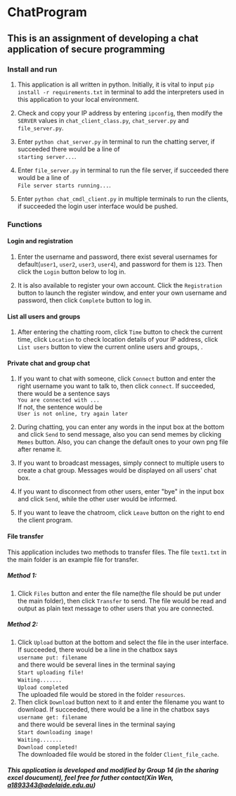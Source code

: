 # ChatProgram

## This is an assignment of developing a chat application of secure programming

### Install and run

1. This application is all written in python. Initially, it is vital to input `pip install -r requirements.txt`  in terminal to add the  interpreters used in this application to your local environment.

2. Check and copy your IP address by entering `ipconfig`, then modify the `SERVER` values in `chat_client_class.py`, `chat_server.py` and `file_server.py`.

3. Enter `python chat_server.py` in terminal to run the chatting server, if succeeded there would be a line of   
`starting server...`.

4. Enter `file_server.py` in terminal to run the file server, if succeeded there would be a line of   
`File server starts running...`.  

5. Enter `python chat_cmdl_client.py` in multiple terminals to run the clients, if succeeded the login user interface would be pushed.

### Functions

#### Login and registration

1. Enter the username and password, there exist several usernames for default(`user1`, `user2`, `user3`, `user4`), and password for them is `123`. Then click the `Login` button below to log in.

2. It is also available to register your own account. Click the `Registration` button to launch the register window, and enter your own username and password, then click `Complete` button to log in.

#### List all users and groups

1. After entering the chatting room, click `Time` button to check the current time, click `Location` to check location details of your IP address, click `List users` button to view the current online users and groups, .

#### Private chat and group chat

1. If you want to chat with someone, click `Connect` button and enter the right username you want to talk to, then click `connect`. If succeeded, there would be a sentence says  
`You are connected with ...`  
If not, the sentence would be  
`User is not online, try again later`

2. During chatting, you can enter any words in the input box at the bottom and click `Send` to send message, also you can send memes by clicking `Memes` button. Also, you can change the default ones to your own png file after rename it.

3. If you want to broadcast messages, simply connect to multiple users to create a chat group. Messages would be displayed on all users' chat box.

7. If you want to disconnect from other users, enter "bye" in the input box and click `Send`, while the other user would be informed.

8. If you want to leave the chatroom, click `Leave` button on the right to end the client program.

#### File transfer

This application includes two methods to transfer files. The file `text1.txt` in the main folder is an example file for transfer.  
##### Method 1:  
1. Click `Files` button and enter the file name(the file should be put under the main folder), then click `Transfer` to send. The file would be read and output as plain text message to other users that you are connected.  
##### Method 2:    
1. Click `Upload` button at the bottom and select the file in the user interface. If succeeded, there would be a line in the chatbox says  
`username put: filename`  
and there would be several lines in the terminal saying  
`Start uploading file!`  
`Waiting.......`  
`Upload completed`  
The uploaded file would be stored in the folder `resources`.  
2. Then click `Download` button next to it and enter the filename you want to download. If succeeded, there would be a line in the chatbox says  
`username get: filename`  
and there would be several lines in the terminal saying  
`Start downloading image!`    
`Waiting.......`    
`Download completed!`      
The downloaded file would be stored in the folder `Client_file_cache`.   

##### This application is developed and modified by Group 14 (in the sharing excel doucument), feel free for futher contact(Xin Wen, a1893343@adelaide.edu.au)
